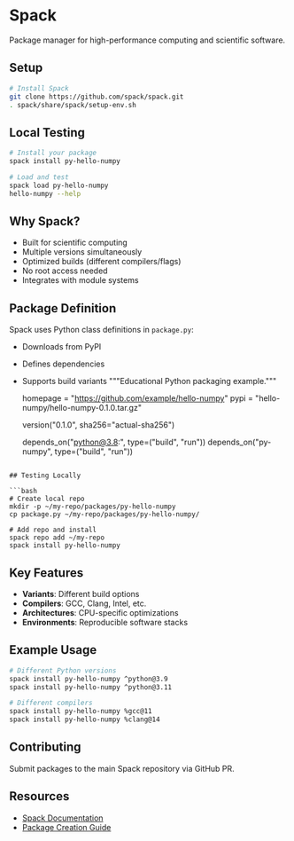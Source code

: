 # Spack

Package manager for high-performance computing and scientific software.

## Setup

```bash
# Install Spack
git clone https://github.com/spack/spack.git
. spack/share/spack/setup-env.sh
```

## Local Testing

```bash
# Install your package
spack install py-hello-numpy

# Load and test
spack load py-hello-numpy
hello-numpy --help
```

## Why Spack?

- Built for scientific computing
- Multiple versions simultaneously
- Optimized builds (different compilers/flags)
- No root access needed
- Integrates with module systems

## Package Definition

Spack uses Python class definitions in `package.py`:
- Downloads from PyPI
- Defines dependencies
- Supports build variants
    """Educational Python packaging example."""

    homepage = "https://github.com/example/hello-numpy"
    pypi = "hello-numpy/hello-numpy-0.1.0.tar.gz"

    version("0.1.0", sha256="actual-sha256")

    depends_on("python@3.8:", type=("build", "run"))
    depends_on("py-numpy", type=("build", "run"))
```

## Testing Locally

```bash
# Create local repo
mkdir -p ~/my-repo/packages/py-hello-numpy
cp package.py ~/my-repo/packages/py-hello-numpy/

# Add repo and install
spack repo add ~/my-repo
spack install py-hello-numpy
```

## Key Features

- **Variants**: Different build options
- **Compilers**: GCC, Clang, Intel, etc.
- **Architectures**: CPU-specific optimizations
- **Environments**: Reproducible software stacks

## Example Usage

```bash
# Different Python versions
spack install py-hello-numpy ^python@3.9
spack install py-hello-numpy ^python@3.11

# Different compilers
spack install py-hello-numpy %gcc@11
spack install py-hello-numpy %clang@14
```

## Contributing

Submit packages to the main Spack repository via GitHub PR.

## Resources

- [Spack Documentation](https://spack.readthedocs.io/)
- [Package Creation Guide](https://spack.readthedocs.io/en/latest/packaging_guide.html)